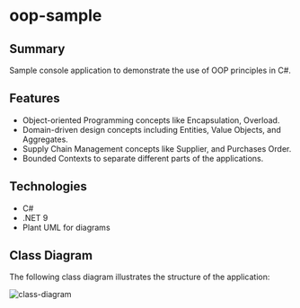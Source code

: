 # oop-sample

## Summary
Sample console application to demonstrate the use of OOP principles in C#.

## Features
- Object-oriented Programming concepts like Encapsulation, Overload.
- Domain-driven design concepts including Entities, Value Objects, and Aggregates.
- Supply Chain Management concepts like Supplier, and Purchases Order. 
- Bounded Contexts to separate different parts of the applications.

## Technologies
- C#
- .NET 9
- Plant UML for diagrams

## Class Diagram
The following class diagram illustrates the structure of the application:

![class-diagram](https://www.plantuml.com/plantuml/proxy?scr=https://raw.githubusercontent.com/upc-pre-202510-1asi0730-4368/oop-sample/refs/heads/main/docs/class-diagram.puml)


